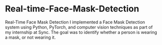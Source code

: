 # Real-time-Face-Mask-Detection
 Real-Time Face Mask Detection  I implemented a Face Mask Detection system using Python, PyTorch, and computer vision techniques as part of my internship at Sync. The goal was to identify whether a person is wearing a mask, or not wearing it.
